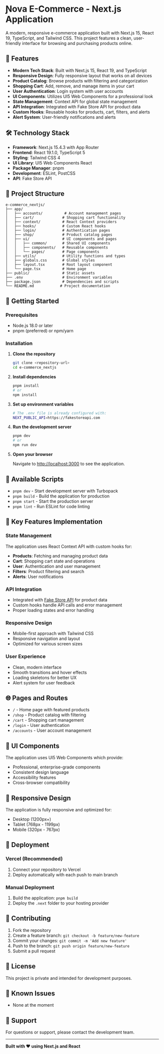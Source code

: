 # Ɲova E-Commerce - Next.js Application

A modern, responsive e-commerce application built with Next.js 15, React 19, TypeScript, and Tailwind CSS. This project features a clean, user-friendly interface for browsing and purchasing products online.

## 🚀 Features

- **Modern Tech Stack**: Built with Next.js 15, React 19, and TypeScript
- **Responsive Design**: Fully responsive layout that works on all devices
- **Product Catalog**: Browse products with filtering and categorization
- **Shopping Cart**: Add, remove, and manage items in your cart
- **User Authentication**: Login system with user accounts
- **UI Components**: Utilizes UI5 Web Components for a professional look
- **State Management**: Context API for global state management
- **API Integration**: Integrated with Fake Store API for product data
- **Custom Hooks**: Reusable hooks for products, cart, filters, and alerts
- **Alert System**: User-friendly notifications and alerts

## 🛠️ Technology Stack

- **Framework**: Next.js 15.4.3 with App Router
- **Frontend**: React 19.1.0, TypeScript 5
- **Styling**: Tailwind CSS 4
- **UI Library**: UI5 Web Components React
- **Package Manager**: pnpm
- **Development**: ESLint, PostCSS
- **API**: Fake Store API

## 📁 Project Structure

```
e-commerce_nextjs/
├── app/
│   ├── accounts/          # Account management pages
│   ├── cart/             # Shopping cart functionality
│   ├── context/          # React Context providers
│   ├── hooks/            # Custom React hooks
│   ├── login/            # Authentication pages
│   ├── shop/             # Product catalog pages
│   ├── ui/               # UI components and pages
│   │   ├── common/       # Shared UI components
│   │   ├── components/   # Reusable components
│   │   └── pages/        # Page components
│   ├── utils/            # Utility functions and types
│   ├── globals.css       # Global styles
│   ├── layout.tsx        # Root layout component
│   └── page.tsx          # Home page
├── public/               # Static assets
├── .env                  # Environment variables
├── package.json          # Dependencies and scripts
└── README.md            # Project documentation
```

## 🚦 Getting Started

### Prerequisites

- Node.js 18.0 or later
- pnpm (preferred) or npm/yarn

### Installation

1. **Clone the repository**
   ```bash
   git clone <repository-url>
   cd e-commerce_nextjs
   ```

2. **Install dependencies**
   ```bash
   pnpm install
   # or
   npm install
   ```

3. **Set up environment variables**
   ```bash
   # The .env file is already configured with:
   NEXT_PUBLIC_API=https://fakestoreapi.com
   ```

4. **Run the development server**
   ```bash
   pnpm dev
   # or
   npm run dev
   ```

5. **Open your browser**
   
   Navigate to [http://localhost:3000](http://localhost:3000) to see the application.

## 📜 Available Scripts

- `pnpm dev` - Start development server with Turbopack
- `pnpm build` - Build the application for production
- `pnpm start` - Start the production server
- `pnpm lint` - Run ESLint for code linting

## 🔧 Key Features Implementation

### State Management
The application uses React Context API with custom hooks for:
- **Products**: Fetching and managing product data
- **Cart**: Shopping cart state and operations
- **User**: Authentication and user management
- **Filters**: Product filtering and search
- **Alerts**: User notifications

### API Integration
- Integrated with [Fake Store API](https://fakestoreapi.com) for product data
- Custom hooks handle API calls and error management
- Proper loading states and error handling

### Responsive Design
- Mobile-first approach with Tailwind CSS
- Responsive navigation and layout
- Optimized for various screen sizes

### User Experience
- Clean, modern interface
- Smooth transitions and hover effects
- Loading skeletons for better UX
- Alert system for user feedback

## 🌐 Pages and Routes

- `/` - Home page with featured products
- `/shop` - Product catalog with filtering
- `/cart` - Shopping cart management
- `/login` - User authentication
- `/accounts` - User account management

## 🎨 UI Components

The application uses UI5 Web Components which provide:
- Professional, enterprise-grade components
- Consistent design language
- Accessibility features
- Cross-browser compatibility

## 📱 Responsive Design

The application is fully responsive and optimized for:
- Desktop (1200px+)
- Tablet (768px - 1199px)
- Mobile (320px - 767px)

## 🚀 Deployment

### Vercel (Recommended)
1. Connect your repository to Vercel
2. Deploy automatically with each push to main branch

### Manual Deployment
1. Build the application: `pnpm build`
2. Deploy the `.next` folder to your hosting provider

## 🤝 Contributing

1. Fork the repository
2. Create a feature branch: `git checkout -b feature/new-feature`
3. Commit your changes: `git commit -m 'Add new feature'`
4. Push to the branch: `git push origin feature/new-feature`
5. Submit a pull request

## 📝 License

This project is private and intended for development purposes.

## 🐛 Known Issues

- None at the moment

## 📧 Support

For questions or support, please contact the development team.

---

**Built with ❤️ using Next.js and React**